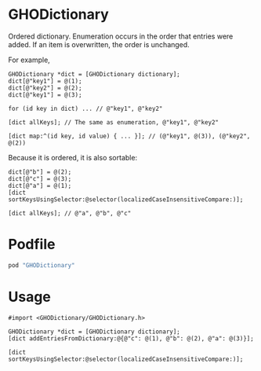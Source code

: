 GHODictionary
===========

Ordered dictionary. Enumeration occurs in the order that entries were added. If an item is overwritten, the order is unchanged.

For example,

```objc
GHODictionary *dict = [GHODictionary dictionary];
dict[@"key1"] = @(1);
dict[@"key2"] = @(2);
dict[@"key1"] = @(3);

for (id key in dict) ... // @"key1", @"key2" 

[dict allKeys]; // The same as enumeration, @"key1", @"key2"

[dict map:^(id key, id value) { ... }]; // (@"key1", @(3)), (@"key2", @(2))
```

Because it is ordered, it is also sortable:

```objc
dict[@"b"] = @(2);
dict[@"c"] = @(3);
dict[@"a"] = @(1);
[dict sortKeysUsingSelector:@selector(localizedCaseInsensitiveCompare:)];

[dict allKeys]; // @"a", @"b", @"c"
```


# Podfile

```ruby
pod "GHODictionary"
```

# Usage

```objc
#import <GHODictionary/GHODictionary.h>

GHODictionary *dict = [GHODictionary dictionary];
[dict addEntriesFromDictionary:@{@"c": @(1), @"b": @(2), @"a": @(3)}];

[dict sortKeysUsingSelector:@selector(localizedCaseInsensitiveCompare:)];

```

